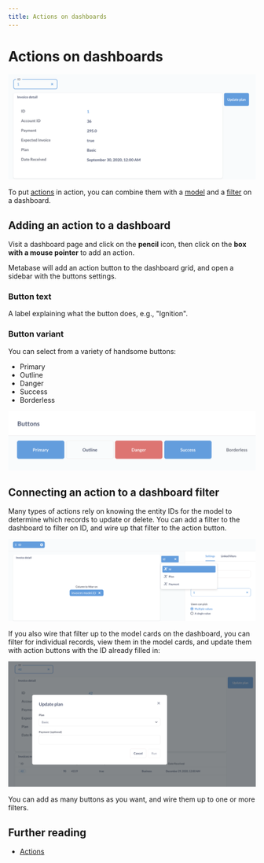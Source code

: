 ```yaml
---
title: Actions on dashboards
---
```


# Actions on dashboards

![Dashboard with filter, action button, and detail card view](./images/dashboard-filter-action.png)

To put [actions](../actions/start.md) in action, you can combine them with a [model](../data-modeling/models.md) and a [filter](./filters.md) on a dashboard.

## Adding an action to a dashboard

Visit a dashboard page and click on the **pencil** icon, then click on the **box with a mouse pointer** to add an action.

Metabase will add an action button to the dashboard grid, and open a sidebar with the buttons settings.

### Button text

A label explaining what the button does, e.g., "Ignition".

### Button variant

You can select from a variety of handsome buttons:

- Primary
- Outline
- Danger
- Success
- Borderless

![Button types](./images/buttons.png)

## Connecting an action to a dashboard filter

Many types of actions rely on knowing the entity IDs for the model to determine which records to update or delete. You can add a filter to the dashboard to filter on ID, and wire up that filter to the action button.

![Wiring up an action button to a dashboard filter](./images/filter-to-action-button.png)

If you also wire that filter up to the model cards on the dashboard, you can filter for individual records, view them in the model cards, and update them with action buttons with the ID already filled in:

![Button form](./images/button-form.png)

You can add as many buttons as you want, and wire them up to one or more filters.

## Further reading

- [Actions](../actions/start.md)